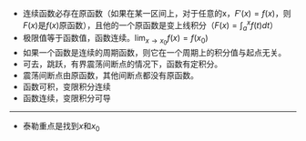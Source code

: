 * 连续函数必存在原函数（如果在某一区间上，对于任意的x，$F'(x)=f(x)$，则$F(x)$是$f(x)$原函数），且他的一个原函数是变上线积分（$F(x)=\int^{x}_{a}f(t)dt$）
* 极限值等于函数值，函数连续。$\lim_{x\to x_{0}}f(x)=f(x_0)$
* 如果一个函数是连续的周期函数，则它在一个周期上的积分值与起点无关。
* 可去，跳跃，有界震荡间断点的情况下，函数有定积分。
* 震荡间断点由原函数，其他间断点都没有原函数。
* 函数可积，变限积分连续
* 函数连续，变限积分可导

---

* 泰勒重点是找到$x$和$x_0$